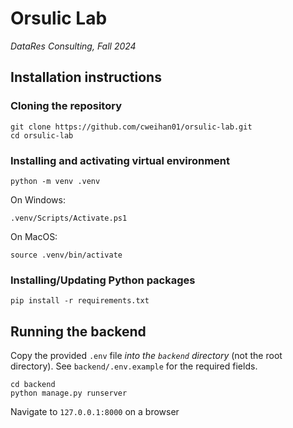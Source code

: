 # Orsulic Lab

*DataRes Consulting, Fall 2024*

## Installation instructions

### Cloning the repository
```
git clone https://github.com/cweihan01/orsulic-lab.git
cd orsulic-lab
```

### Installing and activating virtual environment
```
python -m venv .venv
```

On Windows:
```
.venv/Scripts/Activate.ps1
```

On MacOS:
```
source .venv/bin/activate
```

### Installing/Updating Python packages
```
pip install -r requirements.txt
```

## Running the backend

Copy the provided `.env` file *into the `backend` directory* (not the root directory). See `backend/.env.example` for the required fields.

```
cd backend
python manage.py runserver
```

Navigate to `127.0.0.1:8000` on a browser
